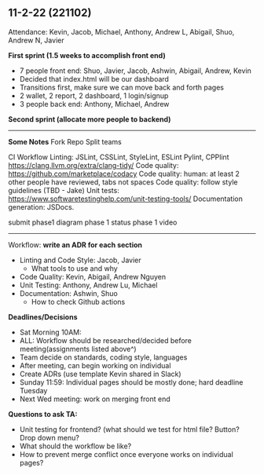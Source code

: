 ## 11-2-22 (221102)
Attendance: Kevin, Jacob, Michael, Anthony, Andrew L, Abigail, Shuo, Andrew N, Javier

**First sprint (1.5 weeks to accomplish front end)**
- 7 people front end: Shuo, Javier, Jacob, Ashwin, Abigail, Andrew, Kevin
- Decided that index.html will be our dashboard
- Transitions first, make sure we can move back and forth pages
- 2 wallet, 2 report, 2 dashboard, 1 login/signup
- 3 people back end: Anthony, Michael, Andrew   

**Second sprint (allocate more people to backend)**

___
**Some Notes**
Fork Repo
Split teams

CI Workflow
Linting: JSLint, CSSLint, StyleLint, ESLint Pylint, CPPlint https://clang.llvm.org/extra/clang-tidy/
Code quality: https://github.com/marketplace/codacy
Code quality: human: at least 2 other people have reviewed, tabs not spaces
Code quality: follow style guidelines (TBD - Jake)
Unit tests: https://www.softwaretestinghelp.com/unit-testing-tools/
Documentation generation: JSDocs.

submit phase1 diagram
phase 1 status
phase 1 video
___

Workflow: **write an ADR for each section**
- Linting and Code Style: Jacob, Javier
    - What tools to use and why
- Code Quality: Kevin, Abigail, Andrew Nguyen
- Unit Testing: Anthony, Andrew Lu, Michael
- Documentation: Ashwin, Shuo
    - How to check Github actions

**Deadlines/Decisions**
- Sat  Morning 10AM: 
- ALL: Workflow should be researched/decided before meeting(assignments listed above^)
- Team decide on standards, coding style, languages 
- After meeting, can begin working on individual 
- Create ADRs (use template Kevin shared in Slack)
- Sunday 11:59: Individual pages should be mostly done; hard deadline Tuesday
- Next Wed meeting: work on merging front end

**Questions to ask TA:**
- Unit testing for frontend? (what should we test for html file? Button? Drop down menu?
- What should the workflow be like?
- How to prevent merge conflict once everyone works on individual pages? 
